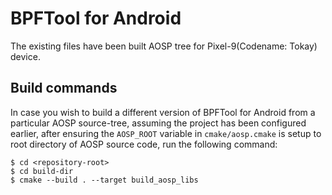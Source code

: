 # BPFTool for Android

The existing files have been built AOSP tree for Pixel-9(Codename: Tokay) device.

## Build commands

In case you wish to build a different version of BPFTool for Android from a particular AOSP source-tree, assuming the project has been configured earlier, after ensuring the `AOSP_ROOT` variable in `cmake/aosp.cmake` is setup to root directory of AOSP source code, run the following command:

```shell
$ cd <repository-root>
$ cd build-dir
$ cmake --build . --target build_aosp_libs
```

